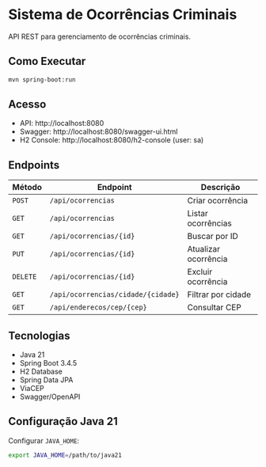 # Sistema de Ocorrências Criminais

API REST para gerenciamento de ocorrências criminais.

## Como Executar

```bash
mvn spring-boot:run
```

## Acesso

- API: http://localhost:8080
- Swagger: http://localhost:8080/swagger-ui.html
- H2 Console: http://localhost:8080/h2-console (user: sa)

## Endpoints

| Método | Endpoint | Descrição |
|--------|----------|-----------|
| `POST` | `/api/ocorrencias` | Criar ocorrência |
| `GET` | `/api/ocorrencias` | Listar ocorrências |
| `GET` | `/api/ocorrencias/{id}` | Buscar por ID |
| `PUT` | `/api/ocorrencias/{id}` | Atualizar ocorrência |
| `DELETE` | `/api/ocorrencias/{id}` | Excluir ocorrência |
| `GET` | `/api/ocorrencias/cidade/{cidade}` | Filtrar por cidade |
| `GET` | `/api/enderecos/cep/{cep}` | Consultar CEP |

## Tecnologias

- Java 21
- Spring Boot 3.4.5
- H2 Database
- Spring Data JPA
- ViaCEP
- Swagger/OpenAPI

## Configuração Java 21

Configurar `JAVA_HOME`:
```bash
export JAVA_HOME=/path/to/java21
```